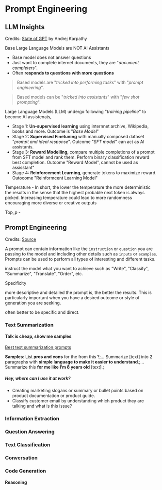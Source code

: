 # Prompt Engineering

## LLM Insights
Credits: [State of GPT](https://www.youtube.com/watch?v=bZQun8Y4L2A) by Andrej Karpathy 

 Base Large Language Models are NOT AI Assistants
 - Base model does not answer questions
 - Just want to complete internet documents, they are "_document completers_".
 - Often **responds to questions with more questions**

> Based models are "_tricked into performing tasks_" with "_prompt engineering_".

> Based models can be "_tricked into assistants_" with "_few shot prompting_".

Large Language Models (LLM) undergo following "_training pipeline_" to become AI assistenats,
- Stage 1: **Un-supervised learning** using internnet archive, Wikipedia, books and more. Outcome is "_Base Model_"
- Stage 2: **Supervised Finetuning** with manually composed dataset "_prompt and ideal response_". Outcome "_SFT model_" can act as AI assistants.
- Stage 3: **Reward Modelling**, compare multiple completions of a prompt from SFT model and rank them. Perform binary classification reward best completion. Outcome  "Reward Model", cannot be used as assisstant"
- Stage 4: **Reinforcement Learning**, generate tokens to maximize reward. Outocome "Reinformcent Learning Model"

Temperature - In short, the lower the temperature the more deterministic the results in the sense that the highest probable next token is always picked. Increasing temperature could lead to more randomness encouraging more diverse or creative outputs

Top_p - 

## Prompt Engineering
Credits: [Source](https://github.com/shimon-d/prompt-eng-guide)

A prompt can contain information like the `instruction` or `question` you are passing to the model and including other details such as `inputs` or `examples`. Prompts can be used to perform all types of interesting and different tasks.

 instruct the model what you want to achieve such as "Write", "Classify", "Summarize", "Translate", "Order", etc.

 Specificity

 more descriptive and detailed the prompt is, the better the results. This is particularly important when you have a desired outcome or style of generation you are seeking.
 

 often better to be specific and direct.

### Text Summarization
#### Talk is cheap, show me samples
[Best text summarization prompts](https://nerdschalk.com/chatgpt-prompts-to-summarize-text/)

**Samples**: List **pros and cons** for the <product> from this <text>?;... Summarize [text] into 2 paragraphs with **simple language to make it easier to understand**.;... Summarize this **for me like I’m 8 years old** [text].; 

##### Hey, where can I use it at work?
- Creating marketing slogans or summary or bullet points based on product documentation or product guide.
- Classify customer email by understanding which product they are talking and what is this issue?

### Information Extraction
    
### Question Answering

### Text Classification

### Conversation

### Code Generation

#### Reasoning


